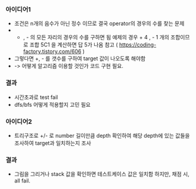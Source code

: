 ### 아이디어1
  - 조건은 n개의 음수가 아닌 정수 이므로 결국 operator의 경우의 수를 찾는 문제
  - + , - 의 모든 자리의 경우의 수를 구하면 됨 예제의 경우 + 4 , - 1 개의 조합이므로 조합 5C1 을 계산하면 답 5가 나옴 참고 ( https://coding-factory.tistory.com/606 )
  - 그렇다면 +, - 를 갯수를 구하여 target 값이 나오도록 해야함
  - -> 어떻게 알고리즘 이용할 것인가 코드 구현 필요. 
### 결과
  - 시간초과로 test fail
  - dfs/bfs 어떻게 적용할지 고민 필요 

### 아이디어2
  - 트리구조로 +/- 로 number 길이만큼 depth 확인하여 해당 depth에 있는 값들을 조사하여 target과 일치하는지 조사 
### 결과
  - 그림을 그리거나 stack 값을 확인하면 테스트케이스 값은 일치함 하지만, 채점 시, all fail.
